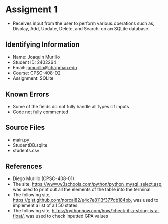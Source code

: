 # Assigment 1
* Receives input from the user to perform various operations such as, Display, Add, Update, Delete, and Search, on an SQLite database.

## Identifying Information

* Name: Joaquin Murillo
* Student ID: 2402264
* Email: jomurillo@chapman.edu
* Course: CPSC-408-02
* Assignment: SQLite

## Known Errors
* Some of the fields do not fully handle all types of inputs
* Code not fully commented

## Source Files  
* main.py
* StudentDB.sqlite
* students.csv

## References
* Diego Murillo (CPSC-408-01)
* The site, https://www.w3schools.com/python/python_mysql_select.asp, was used to print out all the elements of the table into the terminal
* The following site, https://gist.github.com/norcal82/e4c7e8113f377db184bb, was used to implement a list of all 50 states
* The following site, https://pythonhow.com/how/check-if-a-string-is-a-float/, was used to check inputted GPA values
